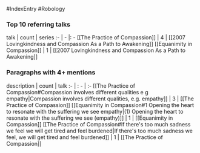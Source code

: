 #IndexEntry #Robology

### Top 10 referring talks
talk | count | series
:- | - |: -
[[The Practice of Compassion]] | 4 | [[2007 Lovingkindness and Compassion As a Path to Awakening]]
[[Equanimity in Compassion]] | 1 | [[2007 Lovingkindness and Compassion As a Path to Awakening]]

### Paragraphs with 4+ mentions
description | count | talk
:- | : - | :-
[[The Practice of Compassion#Compassion involves different qualities e g empathy\|Compassion involves different qualities, e.g. empathy]] | 3 | [[The Practice of Compassion]]
[[Equanimity in Compassion#1 Opening the heart to resonate with the suffering we see empathy\|(1) Opening the heart to resonate with the suffering we see (empathy)]] | 1 | [[Equanimity in Compassion]]
[[The Practice of Compassion#If there's too much sadness we feel we will get tired and feel burdened\|If there's too much sadness we feel, we will get tired and feel burdened]] | 1 | [[The Practice of Compassion]]


